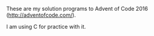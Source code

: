 These are my solution programs to Advent of Code 2016 (http://adventofcode.com/).

I am using C for practice with it.

